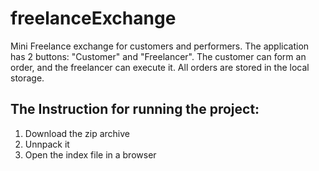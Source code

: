 # freelanceExchange
Mini Freelance exchange for customers and performers. The application has 2 buttons: "Customer" and "Freelancer". The customer can form an order, and the freelancer can execute it. All orders are stored in the local storage.

## The Instruction for running the project:
1) Download the zip archive
2) Unnpack it
3) Open the index file in a browser
